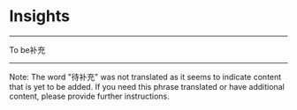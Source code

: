 # Insights

---

To be补充

---

Note: The word "待补充" was not translated as it seems to indicate content that is yet to be added. If you need this phrase translated or have additional content, please provide further instructions.
